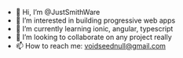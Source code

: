- 👋 Hi, I’m @JustSmithWare
- 👀 I’m interested in building progressive web apps
- 🌱 I’m currently learning ionic, angular, typescript
- 💞️ I’m looking to collaborate on any project really
- 📫 How to reach me: voidseednull@gmail.com

<!---
JustSmithWare/JustSmithWare is a ✨ special ✨ repository because its `README.md` (this file) appears on your GitHub profile.
You can click the Preview link to take a look at your changes.
--->
